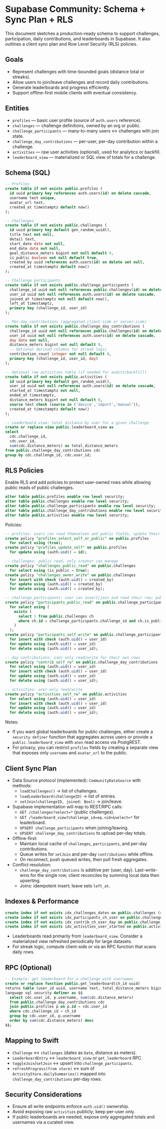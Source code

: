# Supabase Community: Schema + Sync Plan + RLS

This document sketches a production-ready schema to support challenges, participation, daily contributions, and leaderboards in Supabase. It also outlines a client sync plan and Row Level Security (RLS) policies.

## Goals
- Represent challenges with time-bounded goals (distance total or streaks).
- Allow users to join/leave challenges and record daily contributions.
- Generate leaderboards and progress efficiently.
- Support offline-first mobile clients with eventual consistency.

## Entities

- `profiles` — basic user profile (source of `auth.users` reference).
- `challenges` — challenge definitions, owned by an org or public.
- `challenge_participants` — many-to-many users ↔ challenges with join state.
- `challenge_day_contributions` — per-user, per-day contribution within a challenge.
- `activities` — raw user activities (optional), used for analytics or backfill.
- `leaderboard_view` — materialized or SQL view of totals for a challenge.

## Schema (SQL)

```sql
-- Profiles
create table if not exists public.profiles (
  id uuid primary key references auth.users(id) on delete cascade,
  username text unique,
  avatar_url text,
  created_at timestamptz default now()
);

-- Challenges
create table if not exists public.challenges (
  id uuid primary key default gen_random_uuid(),
  title text not null,
  detail text,
  start_date date not null,
  end_date date not null,
  goal_distance_meters bigint not null default 0,
  is_public boolean not null default true,
  created_by uuid references auth.users(id) on delete set null,
  created_at timestamptz default now()
);

-- Challenge participants
create table if not exists public.challenge_participants (
  challenge_id uuid not null references public.challenges(id) on delete cascade,
  user_id uuid not null references auth.users(id) on delete cascade,
  joined_at timestamptz not null default now(),
  left_at timestamptz,
  primary key (challenge_id, user_id)
);

-- Per-day contributions (aggregated client-side or server-side)
create table if not exists public.challenge_day_contributions (
  challenge_id uuid not null references public.challenges(id) on delete cascade,
  user_id uuid not null references auth.users(id) on delete cascade,
  day date not null,
  distance_meters bigint not null default 0,
  -- Optional derived columns for streak logic
  contribution_count integer not null default 0,
  primary key (challenge_id, user_id, day)
);

-- Optional raw activities table (if needed for audits/backfill)
create table if not exists public.activities (
  id uuid primary key default gen_random_uuid(),
  user_id uuid not null references auth.users(id) on delete cascade,
  started_at timestamptz not null,
  ended_at timestamptz,
  distance_meters bigint not null default 0,
  source text check (source in ('device','import','manual')),
  created_at timestamptz default now()
);

-- Leaderboard view: total distance by user for a given challenge
create or replace view public.leaderboard_view as
select
  cdc.challenge_id,
  cdc.user_id,
  sum(cdc.distance_meters) as total_distance_meters
from public.challenge_day_contributions cdc
group by cdc.challenge_id, cdc.user_id;
```

## RLS Policies

Enable RLS and add policies to protect user-owned rows while allowing public reads of public challenges.

```sql
alter table public.profiles enable row level security;
alter table public.challenges enable row level security;
alter table public.challenge_participants enable row level security;
alter table public.challenge_day_contributions enable row level security;
alter table public.activities enable row level security;
```

Policies:

```sql
-- profiles: users can read themselves and public fields, update their own
create policy "profiles_select_self_or_public" on public.profiles
  for select using (true);
create policy "profiles_update_self" on public.profiles
  for update using (auth.uid() = id);

-- challenges: public read, only creator can manage
create policy "challenges_public_read" on public.challenges
  for select using (is_public = true);
create policy "challenges_owner_write" on public.challenges
  for insert with check (auth.uid() = created_by)
  for update using (auth.uid() = created_by)
  for delete using (auth.uid() = created_by);

-- challenge_participants: user can insert/join and read their row; public read if challenge is public
create policy "participants_public_read" on public.challenge_participants
  for select using (
    exists (
      select 1 from public.challenges ch
      where ch.id = challenge_participants.challenge_id and ch.is_public
    )
  );
create policy "participants_self_write" on public.challenge_participants
  for insert with check (auth.uid() = user_id)
  for update using (auth.uid() = user_id)
  for delete using (auth.uid() = user_id);

-- day contributions: user-only read/write for their own rows
create policy "contrib_self_rw" on public.challenge_day_contributions
  for select using (auth.uid() = user_id)
  for insert with check (auth.uid() = user_id)
  for update using (auth.uid() = user_id)
  for delete using (auth.uid() = user_id);

-- activities: user-only read/write
create policy "activities_self_rw" on public.activities
  for select using (auth.uid() = user_id)
  for insert with check (auth.uid() = user_id)
  for update using (auth.uid() = user_id)
  for delete using (auth.uid() = user_id);
```

Notes:
- If you want global leaderboards for public challenges, either create a
  `security definer` function that aggregates across users or provide a
  `public.leaderboard_view` with `anon` read access via PostgREST.
- For privacy, you can restrict `profiles` fields by creating a separate view
  that exposes only `username` and `avatar_url` to the public.

## Client Sync Plan

- Data Source protocol (implemented): `CommunityDataSource` with methods:
  - `loadChallenges()` → list of challenges.
  - `loadLeaderboard(challengeID)` → list of entries.
  - `setJoin(challengeID, joined: Bool)` → join/leave.
- Supabase implementation will map to REST/RPC calls:
  - `GET /challenges?select=*` (public challenges).
  - `GET /leaderboard_view?challenge_id=eq.<id>&select=*` for leaderboard.
  - `UPSERT challenge_participants` when joining/leaving.
  - `UPSERT challenge_day_contributions` to upload per-day totals.
- Offline-first:
  - Maintain local cache of `challenges`, `participants`, and per-day contributions.
  - Queue writes for `setJoin` and per-day `contributions` while offline.
  - On reconnect, push queued writes, then pull fresh aggregates.
- Conflict resolution:
  - `challenge_day_contributions` is additive per (user, day). Last-write-wins for the single row; client reconciles by summing local data then upserting.
  - Joins: idempotent insert; leave sets `left_at`.

## Indexes & Performance

```sql
create index if not exists idx_challenges_dates on public.challenges (start_date, end_date);
create index if not exists idx_participants_ch_user on public.challenge_participants (challenge_id, user_id);
create index if not exists idx_contrib_ch_user_day on public.challenge_day_contributions (challenge_id, user_id, day);
create index if not exists idx_activities_user_started on public.activities (user_id, started_at);
```

- Leaderboards read primarily from `leaderboard_view`. Consider a materialized view
  refreshed periodically for large datasets.
- For streak logic, compute client-side or via an RPC function that scans daily rows.

## RPC (Optional)

```sql
-- Example: get leaderboard for a challenge with usernames
create or replace function public.get_leaderboard(ch_id uuid)
returns table (user_id uuid, username text, total_distance_meters bigint)
language sql security definer as $$
  select cdc.user_id, p.username, sum(cdc.distance_meters)
  from public.challenge_day_contributions cdc
  join public.profiles p on p.id = cdc.user_id
  where cdc.challenge_id = ch_id
  group by cdc.user_id, p.username
  order by sum(cdc.distance_meters) desc
$$;
```

## Mapping to Swift

- `Challenge` ↔ `challenges` (dates as `Date`, distance as meters).
- `LeaderboardEntry` ↔ `leaderboard_view` or `get_leaderboard` RPC.
- `toggleJoin`/`setJoin` ↔ upsert into `challenge_participants`.
- `refreshProgress(from store)` ↔ sum of `ActivityStore.dailySummaries()` mapped into `challenge_day_contributions` per-day rows.

## Security Considerations

- Ensure all write endpoints enforce `auth.uid()` ownership.
- Avoid exposing raw `activities` publicly; keep per-user only.
- If public leaderboards are needed, expose only aggregated totals and usernames via a curated view.